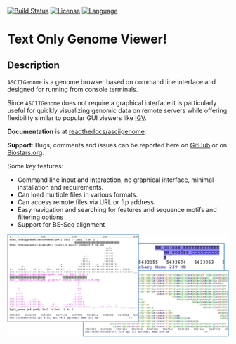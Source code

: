 [![Build Status](https://travis-ci.org/dariober/ASCIIGenome.svg?branch=v1.13.0)](https://travis-ci.org/dariober/ASCIIGenome)
[![License](http://img.shields.io/badge/license-MIT-blue.svg)](https://github.com/dariober/ASCIIGenome)
[![Language](http://img.shields.io/badge/language-java-brightgreen.svg)](https://www.java.com/)

Text Only Genome Viewer!
========================

Description
-----------

`ASCIIGenome` is a genome browser based on command line interface and designed for running from console terminals.

Since `ASCIIGenome` does not require a graphical interface it is particularly
useful for  quickly visualizing genomic data on remote servers while offering flexibility similar to popular GUI viewers like [IGV](https://www.broadinstitute.org/igv/).

**Documentation** is at [readthedocs/asciigenome](http://asciigenome.readthedocs.io/en/latest/).

**Support**: Bugs, comments and issues can be reported here on [GitHub](https://github.com/dariober/ASCIIGenome/issues) or on [Biostars.org](https://www.biostars.org/).

Some key features:

* Command line input and interaction, no graphical interface, minimal installation and requirements.
* Can load multiple files in various formats.
* Can access remote files via URL or ftp address.
* Easy navigation and searching for features and sequence motifs and filtering options
* Support for BS-Seq alignment

<img src="docs/screenshots/composite.png" width="800">

